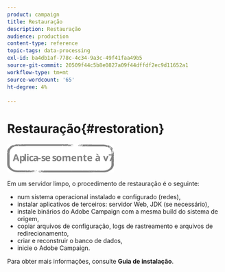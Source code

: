 ```yaml
---
product: campaign
title: Restauração
description: Restauração
audience: production
content-type: reference
topic-tags: data-processing
exl-id: ba4db1af-778c-4c34-9a3c-49f41faa49b5
source-git-commit: 20509f44c5b8e0827a09f44dffdf2ec9d11652a1
workflow-type: tm+mt
source-wordcount: '65'
ht-degree: 4%

---
```


# Restauração{#restoration}

![](../../assets/v7-only.svg)

Em um servidor limpo, o procedimento de restauração é o seguinte:

* num sistema operacional instalado e configurado (redes),
* instalar aplicativos de terceiros: servidor Web, JDK (se necessário),
* instale binários do Adobe Campaign com a mesma build do sistema de origem,
* copiar arquivos de configuração, logs de rastreamento e arquivos de redirecionamento,
* criar e reconstruir o banco de dados,
* inicie o Adobe Campaign.

Para obter mais informações, consulte **Guia de instalação**.
